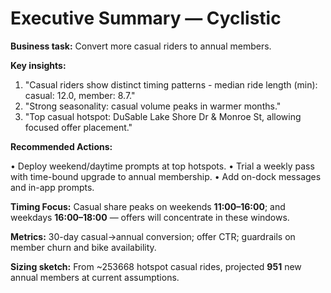 # Executive Summary — Cyclistic


**Business task:** Convert more casual riders to annual members.

**Key insights:**
1) "Casual riders show distinct timing patterns - median ride length (min): casual: 12.0, member: 8.7."
2) "Strong seasonality: casual volume peaks in warmer months."
3) "Top casual hotspot: DuSable Lake Shore Dr & Monroe St, allowing focused offer placement."

**Recommended Actions:** 

• Deploy weekend/daytime prompts at top hotspots.
• Trial a weekly pass with time-bound upgrade to annual membership.
• Add on-dock messages and in-app prompts.

**Timing Focus:** Casual share peaks on weekends **11:00–16:00**; and weekdays **16:00–18:00** — offers will concentrate in these windows.

**Metrics:** 30-day casual→annual conversion; offer CTR; guardrails on member churn and bike availability.

**Sizing sketch:** From ~253668 hotspot casual rides, projected **951** new annual members at current assumptions.
